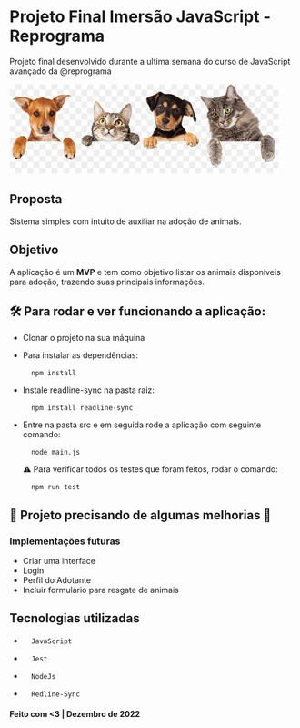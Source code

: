 # Projeto Final Imersão JavaScript - Reprograma 
Projeto final desenvolvido durante a ultima semana do curso de JavaScript avançado da @reprograma

![imagem com cachorrinhos e gatinhos](src/assets/dogocats.jpg)

## Proposta

Sistema simples com intuito de auxiliar na adoção de animais. 

## Objetivo

A aplicação é um **MVP**  e tem como objetivo listar os animais disponíveis para adoção, trazendo suas principais informações.  



## 🛠️ Para rodar e ver funcionando a aplicação:

* Clonar o projeto na sua máquina
* Para instalar as dependências:    

        npm install

* Instale readline-sync na pasta raiz: 

        npm install readline-sync

* Entre na pasta src e em seguida rode a aplicação com seguinte comando:

        node main.js





    ⚠️ Para verificar todos os testes que foram feitos, rodar o comando:
        

        npm run test

## 🚧 Projeto precisando de algumas melhorias 🚧

 ### Implementações futuras
* Criar uma interface 
* Login 
* Perfil do Adotante
* Incluir formulário para resgate de animais 


## Tecnologias utilizadas
* 
        JavaScript
* 
        Jest 
*       NodeJs

*       Redline-Sync



#### Feito com **<3** | Dezembro de 2022
